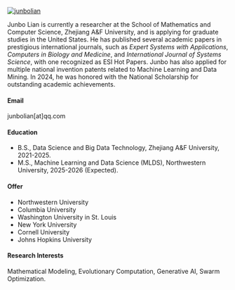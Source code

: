 
[![junbolian](https://img.shields.io/badge/junbolian-github-blue?logo=github)](https://github.com/junbolian)


Junbo Lian is currently a researcher at the School of Mathematics and Computer Science, Zhejiang A&F University, and is applying for graduate studies in the United States. He has published several academic papers in prestigious international journals, such as *Expert Systems with Applications*, *Computers in Biology and Medicine*, and *International Journal of Systems Science*, with one recognized as ESI Hot Papers. Junbo has also applied for multiple national invention patents related to Machine Learning and Data Mining. In 2024, he was honored with the National Scholarship for outstanding academic achievements.

#### Email
junbolian[at]qq.com

#### Education
- B.S., Data Science and Big Data Technology, Zhejiang A&F University, 2021-2025.
- M.S., Machine Learning and Data Science (MLDS), Northwestern University, 2025-2026 (Expected).

#### Offer
- Northwestern University
- Columbia University
- Washington University in St. Louis
- New York University
- Cornell University
- Johns Hopkins University

#### Research Interests
Mathematical Modeling, Evolutionary Computation, Generative AI, Swarm Optimization.

